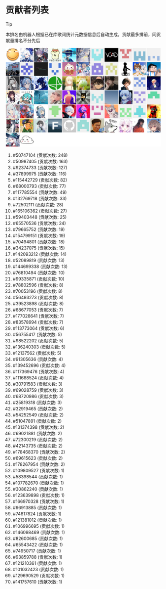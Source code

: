 # 贡献者列表

> [!TIP]
> 本排名由机器人根据已在库歌词统计元数据信息后自动生成，贡献最多排前，同贡献量排名不分先后

![贡献者头像画廊](./CONTRIBUTORS.svg)

1. #50747104 (贡献次数: 248)
2. #50987405 (贡献次数: 163)
3. #92374733 (贡献次数: 127)
4. #37899975 (贡献次数: 116)
5. #115442729 (贡献次数: 82)
6. #68000793 (贡献次数: 77)
7. #117785554 (贡献次数: 49)
8. #132769718 (贡献次数: 33)
9. #72502111 (贡献次数: 28)
10. #165106362 (贡献次数: 27)
11. #59403448 (贡献次数: 25)
12. #65570536 (贡献次数: 24)
13. #79665752 (贡献次数: 19)
14. #154799151 (贡献次数: 19)
15. #70494801 (贡献次数: 18)
16. #34237075 (贡献次数: 15)
17. #142093212 (贡献次数: 14)
18. #52089819 (贡献次数: 13)
19. #144699338 (贡献次数: 13)
20. #76810494 (贡献次数: 10)
21. #99335871 (贡献次数: 10)
22. #78802596 (贡献次数: 8)
23. #70053196 (贡献次数: 8)
24. #56493273 (贡献次数: 8)
25. #39523898 (贡献次数: 8)
26. #68677053 (贡献次数: 7)
27. #177028641 (贡献次数: 7)
28. #83578994 (贡献次数: 7)
29. #113773064 (贡献次数: 6)
30. #56755417 (贡献次数: 5)
31. #98522202 (贡献次数: 5)
32. #136240303 (贡献次数: 5)
33. #12137562 (贡献次数: 5)
34. #91305636 (贡献次数: 4)
35. #139452696 (贡献次数: 4)
36. #117369476 (贡献次数: 4)
37. #111688524 (贡献次数: 4)
38. #30791583 (贡献次数: 3)
39. #69028759 (贡献次数: 3)
40. #68720986 (贡献次数: 3)
41. #25819318 (贡献次数: 3)
42. #32919465 (贡献次数: 2)
43. #54252549 (贡献次数: 2)
44. #51047891 (贡献次数: 2)
45. #131374398 (贡献次数: 2)
46. #69021881 (贡献次数: 2)
47. #72300219 (贡献次数: 2)
48. #42143735 (贡献次数: 2)
49. #178468370 (贡献次数: 2)
50. #69615623 (贡献次数: 2)
51. #178267954 (贡献次数: 2)
52. #109809527 (贡献次数: 1)
53. #58398544 (贡献次数: 1)
54. #107782670 (贡献次数: 1)
55. #30862240 (贡献次数: 1)
56. #123639898 (贡献次数: 1)
57. #166970328 (贡献次数: 1)
58. #96913885 (贡献次数: 1)
59. #74817824 (贡献次数: 1)
60. #121381012 (贡献次数: 1)
61. #106996695 (贡献次数: 1)
62. #146098469 (贡献次数: 1)
63. #82600685 (贡献次数: 1)
64. #65543422 (贡献次数: 1)
65. #74950717 (贡献次数: 1)
66. #93859788 (贡献次数: 1)
67. #121210361 (贡献次数: 1)
68. #101032423 (贡献次数: 1)
69. #129690529 (贡献次数: 1)
70. #141757610 (贡献次数: 1)
